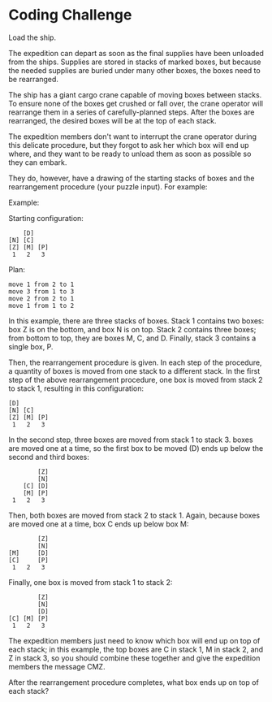 # Coding Challenge

Load the ship. 

The expedition can depart as soon as the final supplies have been unloaded from the ships. Supplies are stored in stacks of marked boxes, but because the needed supplies are buried under many other boxes, the boxes need to be rearranged.

The ship has a giant cargo crane capable of moving boxes between stacks. To ensure none of the boxes get crushed or fall over, the crane operator will rearrange them in a series of carefully-planned steps. After the boxes are rearranged, the desired boxes will be at the top of each stack.

The expedition members don't want to interrupt the crane operator during this delicate procedure, but they forgot to ask her which box will end up where, and they want to be ready to unload them as soon as possible so they can embark.

They do, however, have a drawing of the starting stacks of boxes and the rearrangement procedure (your puzzle input). For example:

Example: 

Starting configuration: 
```
    [D]    
[N] [C]    
[Z] [M] [P]
 1   2   3 
```

Plan: 

```
move 1 from 2 to 1
move 3 from 1 to 3
move 2 from 2 to 1
move 1 from 1 to 2
```

In this example, there are three stacks of boxes. Stack 1 contains two boxes: box Z is on the bottom, and box N is on top. Stack 2 contains three boxes; from bottom to top, they are boxes M, C, and D. Finally, stack 3 contains a single box, P.

Then, the rearrangement procedure is given. In each step of the procedure, a quantity of boxes is moved from one stack to a different stack. In the first step of the above rearrangement procedure, one box is moved from stack 2 to stack 1, resulting in this configuration:

```
[D]        
[N] [C]    
[Z] [M] [P]
 1   2   3 
```

In the second step, three boxes are moved from stack 1 to stack 3. boxes are moved one at a time, so the first box to be moved (D) ends up below the second and third boxes:

```
        [Z]
        [N]
    [C] [D]
    [M] [P]
 1   2   3
```

Then, both boxes are moved from stack 2 to stack 1. Again, because boxes are moved one at a time, box C ends up below box M:

```
        [Z]
        [N]
[M]     [D]
[C]     [P]
 1   2   3
```

Finally, one box is moved from stack 1 to stack 2:

```
        [Z]
        [N]
        [D]
[C] [M] [P]
 1   2   3
```

The expedition members just need to know which box will end up on top of each stack; in this example, the top boxes are C in stack 1, M in stack 2, and Z in stack 3, so you should combine these together and give the expedition members the message CMZ.

After the rearrangement procedure completes, what box ends up on top of each stack?


